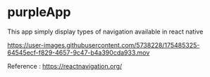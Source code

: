 # purpleApp

This app simply display types of navigation available in react native



https://user-images.githubusercontent.com/5738228/175485325-64545ecf-f829-4657-9c47-b4a390cda933.mov



Reference : https://reactnavigation.org/

